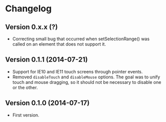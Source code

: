 # Changelog

## Version 0.x.x (?)

* Correcting small bug that occurred when setSelectionRange() was called on 
  an element that does not support it.


## Version 0.1.1 (2014-07-21)

* Support for IE10 and IE11 touch screens through pointer events.
* Removed `disableTouch` and `disableMouse` options. The goal was to unify
  touch and mouse dragging, so it should not be necessary to disable 
  one or the other.
  
  
## Version 0.1.0 (2014-07-17)

* First version.

